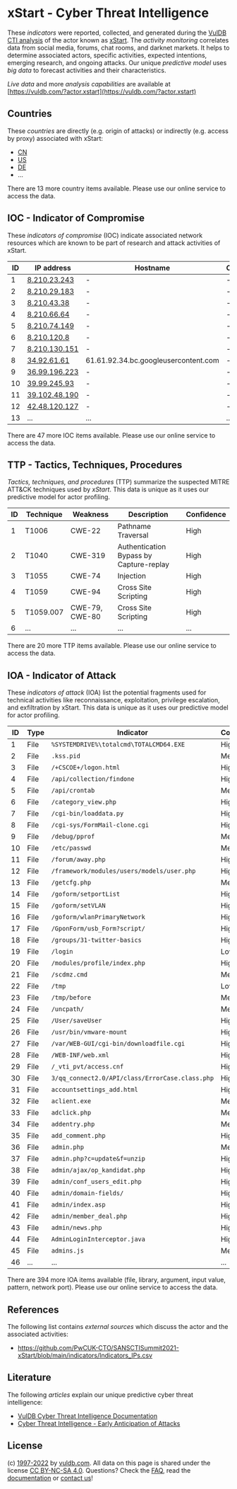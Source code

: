 # xStart - Cyber Threat Intelligence

These _indicators_ were reported, collected, and generated during the [VulDB CTI analysis](https://vuldb.com/?kb.cti) of the actor known as [xStart](https://vuldb.com/?actor.xstart). The _activity monitoring_ correlates data from social media, forums, chat rooms, and darknet markets. It helps to determine associated actors, specific activities, expected intentions, emerging research, and ongoing attacks. Our unique _predictive model_ uses _big data_ to forecast activities and their characteristics.

_Live data_ and more _analysis capabilities_ are available at [https://vuldb.com/?actor.xstart](https://vuldb.com/?actor.xstart)

## Countries

These _countries_ are directly (e.g. origin of attacks) or indirectly (e.g. access by proxy) associated with xStart:

* [CN](https://vuldb.com/?country.cn)
* [US](https://vuldb.com/?country.us)
* [DE](https://vuldb.com/?country.de)
* ...

There are 13 more country items available. Please use our online service to access the data.

## IOC - Indicator of Compromise

These _indicators of compromise_ (IOC) indicate associated network resources which are known to be part of research and attack activities of xStart.

ID | IP address | Hostname | Campaign | Confidence
-- | ---------- | -------- | -------- | ----------
1 | [8.210.23.243](https://vuldb.com/?ip.8.210.23.243) | - | - | High
2 | [8.210.29.183](https://vuldb.com/?ip.8.210.29.183) | - | - | High
3 | [8.210.43.38](https://vuldb.com/?ip.8.210.43.38) | - | - | High
4 | [8.210.66.64](https://vuldb.com/?ip.8.210.66.64) | - | - | High
5 | [8.210.74.149](https://vuldb.com/?ip.8.210.74.149) | - | - | High
6 | [8.210.120.8](https://vuldb.com/?ip.8.210.120.8) | - | - | High
7 | [8.210.130.151](https://vuldb.com/?ip.8.210.130.151) | - | - | High
8 | [34.92.61.61](https://vuldb.com/?ip.34.92.61.61) | 61.61.92.34.bc.googleusercontent.com | - | Medium
9 | [36.99.196.223](https://vuldb.com/?ip.36.99.196.223) | - | - | High
10 | [39.99.245.93](https://vuldb.com/?ip.39.99.245.93) | - | - | High
11 | [39.102.48.190](https://vuldb.com/?ip.39.102.48.190) | - | - | High
12 | [42.48.120.127](https://vuldb.com/?ip.42.48.120.127) | - | - | High
13 | ... | ... | ... | ...

There are 47 more IOC items available. Please use our online service to access the data.

## TTP - Tactics, Techniques, Procedures

_Tactics, techniques, and procedures_ (TTP) summarize the suspected MITRE ATT&CK techniques used by _xStart_. This data is unique as it uses our predictive model for actor profiling.

ID | Technique | Weakness | Description | Confidence
-- | --------- | -------- | ----------- | ----------
1 | T1006 | CWE-22 | Pathname Traversal | High
2 | T1040 | CWE-319 | Authentication Bypass by Capture-replay | High
3 | T1055 | CWE-74 | Injection | High
4 | T1059 | CWE-94 | Cross Site Scripting | High
5 | T1059.007 | CWE-79, CWE-80 | Cross Site Scripting | High
6 | ... | ... | ... | ...

There are 20 more TTP items available. Please use our online service to access the data.

## IOA - Indicator of Attack

These _indicators of attack_ (IOA) list the potential fragments used for technical activities like reconnaissance, exploitation, privilege escalation, and exfiltration by xStart. This data is unique as it uses our predictive model for actor profiling.

ID | Type | Indicator | Confidence
-- | ---- | --------- | ----------
1 | File | `%SYSTEMDRIVE%\totalcmd\TOTALCMD64.EXE` | High
2 | File | `.kss.pid` | Medium
3 | File | `/+CSCOE+/logon.html` | High
4 | File | `/api/collection/findone` | High
5 | File | `/api/crontab` | Medium
6 | File | `/category_view.php` | High
7 | File | `/cgi-bin/loaddata.py` | High
8 | File | `/cgi-sys/FormMail-clone.cgi` | High
9 | File | `/debug/pprof` | Medium
10 | File | `/etc/passwd` | Medium
11 | File | `/forum/away.php` | High
12 | File | `/framework/modules/users/models/user.php` | High
13 | File | `/getcfg.php` | Medium
14 | File | `/goform/setportList` | High
15 | File | `/goform/setVLAN` | High
16 | File | `/goform/wlanPrimaryNetwork` | High
17 | File | `/GponForm/usb_Form?script/` | High
18 | File | `/groups/31-twitter-basics` | High
19 | File | `/login` | Low
20 | File | `/modules/profile/index.php` | High
21 | File | `/scdmz.cmd` | Medium
22 | File | `/tmp` | Low
23 | File | `/tmp/before` | Medium
24 | File | `/uncpath/` | Medium
25 | File | `/User/saveUser` | High
26 | File | `/usr/bin/vmware-mount` | High
27 | File | `/var/WEB-GUI/cgi-bin/downloadfile.cgi` | High
28 | File | `/WEB-INF/web.xml` | High
29 | File | `/_vti_pvt/access.cnf` | High
30 | File | `3/qq_connect2.0/API/class/ErrorCase.class.php` | High
31 | File | `accountsettings_add.html` | High
32 | File | `aclient.exe` | Medium
33 | File | `adclick.php` | Medium
34 | File | `addentry.php` | Medium
35 | File | `add_comment.php` | High
36 | File | `admin.php` | Medium
37 | File | `admin.php?c=update&f=unzip` | High
38 | File | `admin/ajax/op_kandidat.php` | High
39 | File | `admin/conf_users_edit.php` | High
40 | File | `admin/domain-fields/` | High
41 | File | `admin/index.asp` | High
42 | File | `admin/member_deal.php` | High
43 | File | `admin/news.php` | High
44 | File | `AdminLoginInterceptor.java` | High
45 | File | `admins.js` | Medium
46 | ... | ... | ...

There are 394 more IOA items available (file, library, argument, input value, pattern, network port). Please use our online service to access the data.

## References

The following list contains _external sources_ which discuss the actor and the associated activities:

* https://github.com/PwCUK-CTO/SANSCTISummit2021-xStart/blob/main/indicators/Indicators_IPs.csv

## Literature

The following _articles_ explain our unique predictive cyber threat intelligence:

* [VulDB Cyber Threat Intelligence Documentation](https://vuldb.com/?kb.cti)
* [Cyber Threat Intelligence - Early Anticipation of Attacks](https://www.scip.ch/en/?labs.20201022)

## License

(c) [1997-2022](https://vuldb.com/?kb.changelog) by [vuldb.com](https://vuldb.com/?kb.about). All data on this page is shared under the license [CC BY-NC-SA 4.0](https://creativecommons.org/licenses/by-nc-sa/4.0/). Questions? Check the [FAQ](https://vuldb.com/?kb.faq), read the [documentation](https://vuldb.com/?kb) or [contact us](https://vuldb.com/?contact)!
